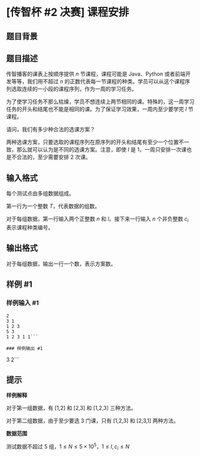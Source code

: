 # [传智杯 #2 决赛] 课程安排

## 题目背景



## 题目描述

传智播客的课表上按顺序提供 $n$ 节课程，课程可能是 Java、Python 或者前端开发等等，我们用不超过 $n$ 的正数代表每一节课程的种类。学员可以从这个课程序列选取连续的一小段的课程序列，作为一周的学习任务。

为了使学习任务不那么枯燥，学员不想连续上两节相同的课。特殊的，这一周学习任务的开头和结尾也不能是相同的课。为了保证学习效果，一周内至少要学完 $l$ 节课程。

请问，我们有多少种合法的选课方案？

两种选课方案，只要选取的课程序列在原序列的开头和结尾有至少一个位置不一致，那么就可以认为是不同的选课方案。注意，即使 $l$ 是 1，一周只安排一次课也是不合法的，至少需要安排 2 次课。

## 输入格式

每个测试点由多组数据组成。

第一行为一个整数 $T$，代表数据的组数。

对于每组数据，第一行输入两个正整数 $n$ 和 $l$。接下来一行输入 $n$ 个非负整数 $c_i$ 表示课程种类编号。

## 输出格式

对于每组数据，输出一行一个数，表示方案数。

## 样例 #1

### 样例输入 #1
```
2
3 1
1 2 3
5 3
1 2 3 1 1```

### 样例输出 #1

```
3
2```

## 提示

**样例解释**

对于第一组数据，有 [1,2] 和 [2,3] 和 [1,2,3] 三种方法。

对于第二组数据，由于至少要选 3 门课，只有 [1,2,3] 和 [2,3,1] 两种方法。

**数据范围**

测试数据不超过 5 组，$1\le N \le 5 \times 10^5$，$1\le l,c_i \le N$
